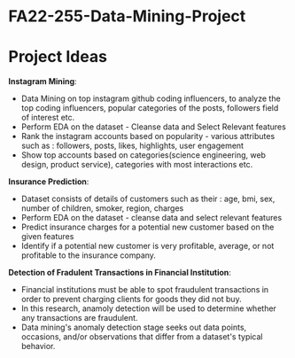 # FA22-255-Data-Mining-Project



# Project Ideas

**Instagram Mining**:

* Data Mining on top instagram github coding influencers, to analyze the top coding influencers, popular categories of the posts, followers field of interest etc.
* Perform EDA on the dataset - Cleanse data and Select Relevant features
* Rank the instagram accounts based on popularity - various attributes such as : followers, posts, likes, highlights, user engagement 
* Show top accounts based on categories(science engineering, web design, product service), categories with most interactions etc.


**Insurance Prediction**:

* Dataset consists of details of customers such as their : age, bmi, sex, number of children, smoker, region, charges
* Perform EDA on the dataset - cleanse data and select relevant features
* Predict insurance charges for a potential new customer based on the given features
* Identify if a potential new customer is very profitable, average, or not profitable to the insurance company.


**Detection of Fradulent Transactions in Financial Institution**:

* Financial institutions must be able to spot fraudulent transactions in order to prevent charging clients for goods they did not buy.
* In this research, anamoly detection will be used to determine whether any transactions are fraudulent.
* Data mining's anomaly detection stage seeks out data points, occasions, and/or observations that differ from a dataset's typical behavior.